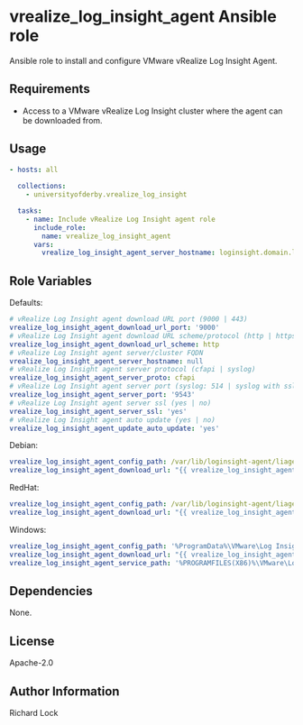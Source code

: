 vrealize_log_insight_agent Ansible role
=======================================

Ansible role to install and configure VMware vRealize Log Insight Agent.

Requirements
------------

- Access to a VMware vRealize Log Insight cluster where the agent can be downloaded from.

Usage
----------------

```yml
- hosts: all
  
  collections:
    - universityofderby.vrealize_log_insight

  tasks:
    - name: Include vRealize Log Insight agent role
      include_role:
        name: vrealize_log_insight_agent
      vars:
        vrealize_log_insight_agent_server_hostname: loginsight.domain.local
```

Role Variables
--------------

Defaults:

```yml
# vRealize Log Insight agent download URL port (9000 | 443)
vrealize_log_insight_agent_download_url_port: '9000'
# vRealize Log Insight agent download URL scheme/protocol (http | https)
vrealize_log_insight_agent_download_url_scheme: http
# vRealize Log Insight agent server/cluster FQDN
vrealize_log_insight_agent_server_hostname: null
# vRealize Log Insight agent server protocol (cfapi | syslog)
vrealize_log_insight_agent_server_proto: cfapi
# vRealize Log Insight agent server port (syslog: 514 | syslog with ssl: 6514 | cfapi: 9000 | cfapi with ssl: 9543)
vrealize_log_insight_agent_server_port: '9543'
# vRealize Log Insight agent server ssl (yes | no)
vrealize_log_insight_agent_server_ssl: 'yes'
# vRealize Log Insight agent auto update (yes | no)
vrealize_log_insight_agent_update_auto_update: 'yes'
```

Debian:

```yml
vrealize_log_insight_agent_config_path: /var/lib/loginsight-agent/liagent.ini
vrealize_log_insight_agent_download_url: "{{ vrealize_log_insight_agent_download_url_scheme }}://{{ vrealize_log_insight_agent_server_hostname }}:{{ vrealize_log_insight_agent_download_url_port }}/api/v1/agent/packages/types/deb"
```

RedHat:

```yml
vrealize_log_insight_agent_config_path: /var/lib/loginsight-agent/liagent.ini
vrealize_log_insight_agent_download_url: "{{ vrealize_log_insight_agent_download_url_scheme }}://{{ vrealize_log_insight_agent_server_hostname }}:{{ vrealize_log_insight_agent_download_url_port }}/api/v1/agent/packages/types/rpm"

```

Windows:

```yml
vrealize_log_insight_agent_config_path: '%ProgramData%\VMware\Log Insight Agent\liagent.ini'
vrealize_log_insight_agent_download_url: "{{ vrealize_log_insight_agent_download_url_scheme }}://{{ vrealize_log_insight_agent_server_hostname }}:{{ vrealize_log_insight_agent_download_url_port }}/api/v1/agent/packages/types/msi"
vrealize_log_insight_agent_service_path: '%PROGRAMFILES(X86)%\VMware\Log Insight Agent\liwinsvc.exe'

```

Dependencies
------------

None.

License
-------

Apache-2.0

Author Information
------------------

Richard Lock
